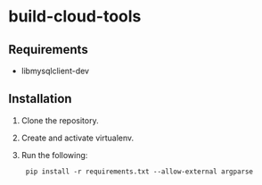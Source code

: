 build-cloud-tools
=================


Requirements
------------

* libmysqlclient-dev


Installation
------------

1. Clone the repository.
2. Create and activate virtualenv.
3. Run the following:

        pip install -r requirements.txt --allow-external argparse
